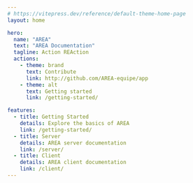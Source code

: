 ```yaml
---
# https://vitepress.dev/reference/default-theme-home-page
layout: home

hero:
  name: "AREA"
  text: "AREA Documentation"
  tagline: Action REAction
  actions:
    - theme: brand
      text: Contribute
      link: http://github.com/AREA-equipe/app
    - theme: alt
      text: Getting started
      link: /getting-started/

features:
  - title: Getting Started
    details: Explore the basics of AREA
    link: /getting-started/
  - title: Server
    details: AREA server documentation
    link: /server/
  - title: Client
    details: AREA client documentation
    link: /client/
---
```


